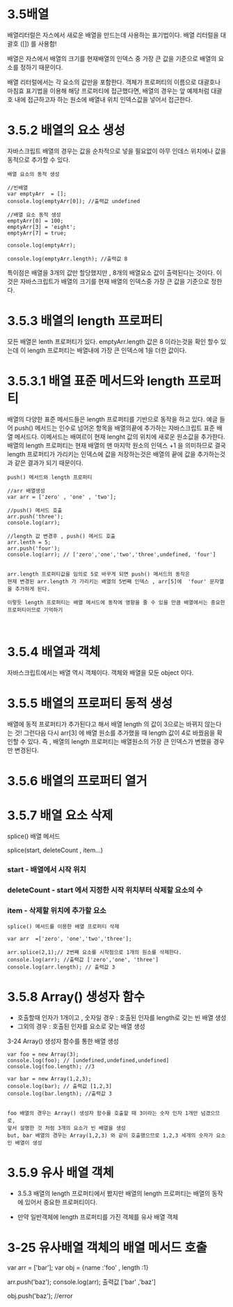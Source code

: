 # 3.5배열

배열리터럴은 자스에서 새로운 배열을 만드는데 사용하는 표기법이다.
배열 리터럴을 대괄호 ([]) 를 사용함!

배열은 자스에서 배열의 크기를 현재배열의 인덱스 중 가장 큰 값을 기준으로 배열의 요소를 정하기 때문이다.

배열 리터럴에서는 각 요소의 값만을 포함한다.
객체가 프로퍼티의 이름으로 대괄호나 마침효 표기법을 이용해 해당 프로퍼티에 접근했다면,
배열의 경우는 앞 예제처럼 대괄호 내에 접근하고자 하는 원소에 배열내 위치 인덱스값을 넣어서 접근한다.

# 3.5.2 배열의 요소 생성

자바스크립트 배열의 경우는 값을 순차적으로 넣을 필요없이 아무 인데스 위치에나 값을 동적으로 추가할 수 있다.

```
배열 요소의 동적 생성

//빈배열
var emptyArr  = [];
console.log(emptyArr[0]); //출력값 undefined

//배열 요소 동적 생성
emptyArr[0] = 100;
emptyArr[3] = 'eight';
emptyArr[7] = true;

console.log(emptyArr);

console.log(emptyArr.length); //출력값 8

```

특이점은 배열을 3개의 값만 할당했지만 , 8개의 배열요소 값이 출력된다는 것이다.
이것은 자바스크립트가 배열의 크기를 현재 배열의 인덱스중 가장 큰 값을 기준으로 정한다.

# 3.5.3 배열의 length 프로퍼티

모든 배열은 lenth 프로퍼티가 있다.
emptyArr.length 값은 8 이라는것을 확인 할수 있는데
이 length 프로퍼티는 배열내에 가장 큰 인덱스에 1을 더한 값이다.

# 3.5.3.1 배열 표준 메서드와 length 프로퍼티

배열의 다양한 표준 메서드들은 length 프로퍼티를 기반으로 동작을 하고 있다.
예글 들어 push() 메서드는 인수로 넘어온 항목을 배열의끝에 추가하는 자바스크립트 표준 배열 메서드다.
이메서드는 배여르이 현재 lenght 값의 위치에 새로운 원소값을 추가한다.
배열의 length 프로퍼티는 현재 배열의 맨 마지막 원소의 인덱스 +1 을 의미하므로
결국 length 프로퍼티가 가리키는 인덱스에 값을 저장하는것은 배열의 끝에 값을 추가하는것과 같은 결과가 되기 때문이다.

```
push() 메서드와 length 프로퍼티

//arr 배열생성
var arr = ['zero' , 'one' , 'two'];

//push() 메서드 호출
arr.push('three');
console.log(arr);

//length 값 변경후 , push() 메서드 호출
arr.lenth = 5;
arr.push('four');
console.log(arr); // ['zero','one','two','three',undefined, 'four']


arr.length 프로퍼티값을 임의로 5로 바꾸게 되면 push() 메서드의 동작은
현재 변경된 arr.length 가 가리키는 배열의 5번째 인덱스 , arr[5]에  'four' 문자열을 추가하게 된다.

이렇듯 length 프로퍼티는 배열 메서드에 동작에 영향을 줄 수 있을 만큼 배열에서는 중요한 프로퍼티이므로 기억하기



```

# 3.5.4 배열과 객체

자바스크립트에서는 배열 역시 객체이다.
객체와 배열을 모둔 object 이다.

# 3.5.5 배열의 프로퍼티 동적 생성

배열에 동적 프로퍼티가 추가된다고 해서 배열 length 의 값이 3으로는 바뀌지 않는다는 것!
그런다음 다시 arr[3] 에 배열 원소를 추가했을 때 length 값이 4로 바꿨음을 확인할 수 있다.
즉 , 배열의 length 프로퍼티는 배열원소의 가장 큰 인덱스가 변했을 경우만 변경된다.

# 3.5.6 배열의 프로퍼티 열거

# 3.5.7 배열 요소 삭제

splice() 배열 메서드

splice(start, deleteCount , item...)

### start - 배열에서 시작 위치

### deleteCount - start 에서 지정한 시작 위치부터 삭제할 요소의 수

### item - 삭제할 위치에 추가할 요소

```
splice() 메서드를 이용한 배열 프로퍼티 삭제

var arr  =['zero', 'one','two','three'];

arr.splice(2,1);// 2번째 요소를 시작점으로 1개의 원소를 삭제한다.
console.log(arr); //출력값 ['zero','one', 'three']
console.log(arr.length); // 출력값 3

```

# 3.5.8 Array() 생성자 함수

- 호출할때 인자가 1개이고 , 숫자일 경우 : 호출된 인자를 length로 갖는 빈 배열 생성
- 그외의 경우 : 호출된 인자를 요소로 갖는 배열 생성

3-24 Array() 생성자 함수를 통한 배열 생성

```
var foo = new Array(3);
console.log(foo); // [undefined,undefined,undefined]
console.log(foo.length); //3

var bar = new Array(1,2,3);
console.log(bar); // 출력값 [1,2,3]
console.log(bar.length); //출력값 3


foo 배열의 경우는 Array() 생성자 함수를 호출할 때 3이라는 숫자 인자 1개만 넘겼으므로,
앞서 설명한 것 처럼 3개의 요소가 빈 배열을 생성
but, bar 배열의 경우는 Array(1,2,3) 와 같이 호출했으므로 1,2,3 세개의 숫자가 요소인 배열이 생성
```

# 3.5.9 유사 배열 객체

- 3.5.3 배열의 length 프로퍼티에서 봤지만 배열의 length 프로퍼티는 배열의 동작에 있어서 중요한 프로퍼티이다.

- 만약 일반객체에 length 프로퍼티를 가진 객체를 유사 배열 객체

# 3-25 유사배열 객체의 배열 메서드 호출

var arr = ['bar'];
var obj = {name :'foo' , length :1}

arr.push('baz');
console.log(arr); 출력값 ['bar' ,'baz']

obj.push('baz'); //error
